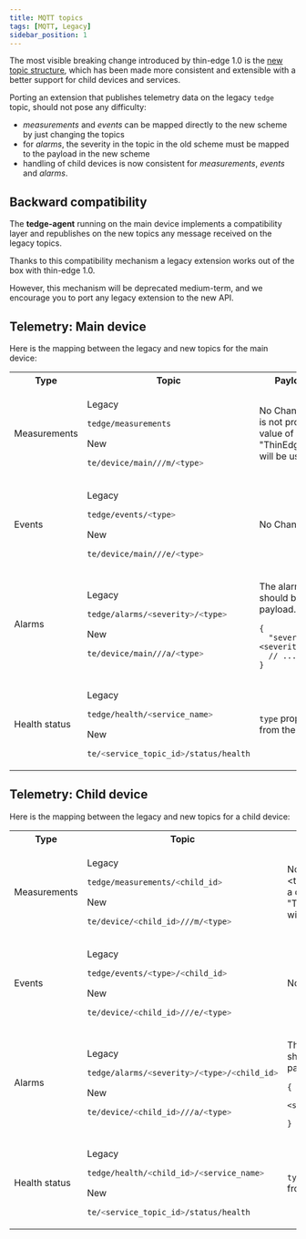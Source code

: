 ```yaml
---
title: MQTT topics
tags: [MQTT, Legacy]
sidebar_position: 1
---
```


The most visible breaking change introduced by thin-edge 1.0 is the [new topic structure](../references/mqtt_api.md),
which has been made more consistent and extensible with a better support for child devices and services.

Porting an extension that publishes telemetry data on the legacy `tedge` topic, should not pose any difficulty:
- *measurements* and *events* can be mapped directly to the new scheme by just changing the topics
- for *alarms*, the severity in the topic in the old scheme must be mapped to the payload in the new scheme
- handling of child devices is now consistent for *measurements*, *events* and *alarms*.

## Backward compatibility

The **tedge-agent** running on the main device implements a compatibility layer
and republishes on the new topics any message received on the legacy topics.

Thanks to this compatibility mechanism a legacy extension works out of the box with thin-edge 1.0.

However, this mechanism will be deprecated medium-term, and we encourage you to port any legacy extension to the new API. 

## Telemetry: Main device

Here is the mapping between the legacy and new topics for the main device: 

<table style={{width:'100%'}}>
<tr>
  <th>Type</th>
  <th>Topic</th>
  <th>Payload Changes</th>
</tr>

<!-- Measurements -->
<tr>
  <td>Measurements</td>
  <td>
    <p>Legacy</p>

```sh
tedge/measurements
```

  <p>New</p>

```sh
te/device/main///m/<type>
```

  </td>
  <td>
    No Change. If "&lt;type&gt;" is not provided, a default value of "ThinEdgeMeasurement" will be used.
  </td>
</tr>

<!-- Events -->
<tr>
  <td>Events</td>
  <td>
    <p>Legacy</p>

```sh
tedge/events/<type>
```

  <p>New</p>

```sh
te/device/main///e/<type>
```

  </td>
  <td>
    No Change
  </td>
</tr>

<!-- Alarms -->
<tr>
  <td>Alarms</td>
  <td>
    <p>Legacy</p>

```sh
tedge/alarms/<severity>/<type>
```

  <p>New</p>

```sh
te/device/main///a/<type>
```

  </td>
  <td>

The alarm severity should be set in the payload.

```json5
{
  "severity": "<severity>"
  // ...
}
```

  </td>
</tr>

<!-- Health status -->
<tr>
  <td>Health status</td>
  <td>
    <p>Legacy</p>

```sh
tedge/health/<service_name>
```

  <p>New</p>

```sh
te/<service_topic_id>/status/health
```

  </td>
  <td>
    <code>type</code> property removed from the payload.
  </td>
</tr>

</table>


## Telemetry: Child device

Here is the mapping between the legacy and new topics for a child device:

<table style={{width:'100%'}}>
<tr>
  <th>Type</th>
  <th>Topic</th>
  <th>Payload Changes</th>
</tr>

<!-- Measurements -->
<tr>
  <td>Measurements</td>
  <td>
    <p>Legacy</p>

```sh
tedge/measurements/<child_id>
```

  <p>New</p>

```sh
te/device/<child_id>///m/<type>
```

  </td>
  <td>
    No Change. If the "&lt;type&gt;" is not provided, a default value of "ThinEdgeMeasurement" will be used.
  </td>
</tr>

<!-- Events -->
<tr>
  <td>Events</td>
  <td>
    <p>Legacy</p>

```sh
tedge/events/<type>/<child_id>
```

  <p>New</p>

```sh
te/device/<child_id>///e/<type>
```

  </td>
  <td>
    No Change
  </td>
</tr>

<!-- Alarms -->
<tr>
  <td>Alarms</td>
  <td>
    <p>Legacy</p>

```sh
tedge/alarms/<severity>/<type>/<child_id>
```

  <p>New</p>

```sh
te/device/<child_id>///a/<type>
```

  </td>
  <td>

The alarm severity should be set in the payload.

```json5
{
  "severity": "<severity>"
  // ...
}
```

  </td>
</tr>

<!-- Health status -->
<tr>
  <td>Health status</td>
  <td>
    <p>Legacy</p>

```sh
tedge/health/<child_id>/<service_name>
```

  <p>New</p>

```sh
te/<service_topic_id>/status/health
```

  </td>
  <td>
    <code>type</code> property removed from the payload.
  </td>
</tr>

</table>